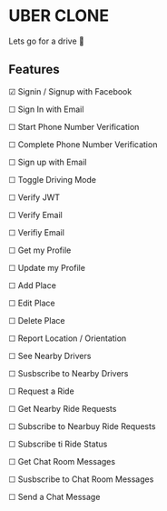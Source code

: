 # UBER CLONE
Lets go for a drive 🚗

## Features


&#9745; Signin / Signup with Facebook

&#9744; Sign In with Email

&#9744; Start Phone Number Verification

&#9744; Complete Phone Number Verification

&#9744; Sign up with Email

&#9744; Toggle Driving Mode

&#9744; Verify JWT

&#9744; Verify Email

&#9744; Verifiy Email

&#9744; Get my Profile

&#9744; Update my Profile

&#9744; Add Place

&#9744; Edit Place

&#9744; Delete Place

&#9744; Report Location / Orientation

&#9744; See Nearby Drivers

&#9744; Susbscribe to Nearby Drivers

&#9744; Request a Ride

&#9744; Get Nearby Ride Requests

&#9744; Subscribe to Nearbuy Ride Requests

&#9744; Subscribe ti Ride Status

&#9744; Get Chat Room Messages

&#9744; Susbscribe to Chat Room Messages

&#9744; Send a Chat Message
